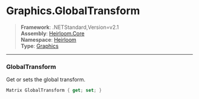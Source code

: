 # Graphics.GlobalTransform

> **Framework**: .NETStandard,Version=v2.1  
> **Assembly**: [Heirloom.Core][0]  
> **Namespace**: [Heirloom][0]  
> **Type**: [Graphics][1]  

--------------------------------------------------------------------------------

### GlobalTransform

Get or sets the global transform.

```cs
Matrix GlobalTransform { get; set; }
```

[0]: ..\Heirloom.Core.md
[1]: Heirloom.Graphics.md
